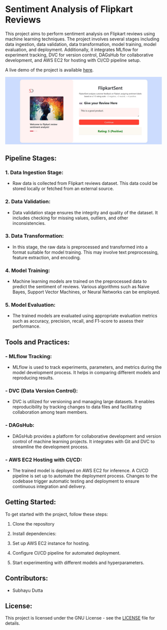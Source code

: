 # Sentiment Analysis of Flipkart Reviews

This project aims to perform sentiment analysis on Flipkart reviews using machine learning techniques. The project involves several stages including data ingestion, data validation, data transformation, model training, model evaluation, and deployment. Additionally, it integrates MLflow for experiment tracking, DVC for version control, DAGsHub for collaborative development, and AWS EC2 for hosting with CI/CD pipeline setup.


A live demo of the project is available [here](https://sentiment-analysis-of-flipkart-reviews.onrender.com/).

![Sentiment Analysis Dashboard](static\Screenshot_2.jpg)

## Pipeline Stages:

### 1. Data Ingestion Stage:
- Raw data is collected from Flipkart reviews dataset. This data could be stored locally or fetched from an external source.

### 2. Data Validation:
- Data validation stage ensures the integrity and quality of the dataset. It includes checking for missing values, outliers, and other inconsistencies.

### 3. Data Transformation:
- In this stage, the raw data is preprocessed and transformed into a format suitable for model training. This may involve text preprocessing, feature extraction, and encoding.

### 4. Model Training:
- Machine learning models are trained on the preprocessed data to predict the sentiment of reviews. Various algorithms such as Naive Bayes, Support Vector Machines, or Neural Networks can be employed.

### 5. Model Evaluation:
- The trained models are evaluated using appropriate evaluation metrics such as accuracy, precision, recall, and F1-score to assess their performance.

## Tools and Practices:

### - MLflow Tracking:
- MLflow is used to track experiments, parameters, and metrics during the model development process. It helps in comparing different models and reproducing results.

### - DVC (Data Version Control):
- DVC is utilized for versioning and managing large datasets. It enables reproducibility by tracking changes to data files and facilitating collaboration among team members.

### - DAGsHub:
- DAGsHub provides a platform for collaborative development and version control of machine learning projects. It integrates with Git and DVC to streamline the development process.

### - AWS EC2 Hosting with CI/CD:
- The trained model is deployed on AWS EC2 for inference. A CI/CD pipeline is set up to automate the deployment process. Changes to the codebase trigger automatic testing and deployment to ensure continuous integration and delivery.

## Getting Started:

To get started with the project, follow these steps:

1. Clone the repository

2. Install dependencies:

3. Set up AWS EC2 instance for hosting.

4. Configure CI/CD pipeline for automated deployment.

5. Start experimenting with different models and hyperparameters.

## Contributors:

- Subhayu Dutta

## License:

This project is licensed under the GNU License - see the [LICENSE](LICENSE) file for details.

